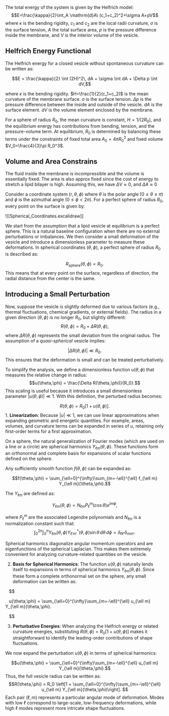 The total energy of the system is given by the Helfrich model:
$$E=\frac{\kappa}{2}\int_A \mathrm{d}A\ (c_1+c_2)^2+\sigma A+pV$$
where $\kappa$ is the bending rigidity, $c_1$ and $c_2$ are the local radii curvature, $\sigma$ is the surface tension, $A$ the total surface area, $p$ is the pressure difference inside the membrane, and $V$ is the interior volume of the vesicle. 


## Helfrich Energy Functional

The Helfrich energy  for a closed vesicle without spontaneous curvature can be written as:

$$E = \frac{\kappa}{2} \int (2H)^2\, dA + \sigma \int dA + \Delta p \int dV,$$

where
   $\kappa$ is the bending rigidity.
   $H=\frac{1}{2}(c_1+c_2)$ is the mean curvature of the membrane surface.
   $\sigma$ is the surface tension.
   $\Delta p$ is the pressure difference between the inside and outside of the vesicle. 
   $dA$ is the surface element.
   $dV$ is the volume element enclosed by the membrane. 

For a sphere of radius $R_0$, the mean curvature is constant, $H = 1/(2R_0)$, and the equilibrium energy has contributions from bending, tension, and the pressure-volume term. At equilibrium, $R_0$ is determined by balancing these terms under the constraints of fixed total area $A_0=4\pi R_0^2$ and fixed volume $V_0=\frac{4}{3}\pi R_0^3$.

## Volume and Area Constrains

 The fluid inside the membrane is incompressible and the volume is essentially fixed. 
 The area is also approx fixed since the cost of energy to stretch a lipid bilayer is high. 
 Assuming this, we have $\Delta V \approx 0$, and $\Delta A \approx 0$

Consider a coordinate system $(r,\theta,\phi)$ where $\theta$ is the polar angle ($0 \leq \theta \leq \pi$) and $\phi$ is the azimuthal angle ($0 \leq \phi < 2\pi$). For a perfect sphere of radius $R_0$, every point on the surface is given by:

![[Spherical_Coordinates.excalidraw]]



We start from the assumption that a lipid vesicle at equilibrium is a perfect sphere. This is a natural baseline configuration when there are no external perturbations or imbalances. We then consider a small deformation of the vesicle and introduce a dimensionless parameter to measure these deformations.
In spherical coordinates $(\theta,\phi)$, a perfect sphere of radius $R_0$ is described as:

$$R_{\text{sphere}}(\theta,\phi) = R_0.$$
This means that at every point on the surface, regardless of direction, the radial distance from the center is the same.
## Introducing a Small Perturbation

Now, suppose the vesicle is slightly deformed due to various factors (e.g., thermal fluctuations, chemical gradients, or external fields). The radius in a given direction $(\theta,\phi)$ is no longer $R_0$, but slightly different:
$$R(\theta,\phi) = R_0 + \Delta R(\theta,\phi),$$
where $\Delta R(\theta,\phi)$ represents the small deviation from the original radius. The assumption of a *quasi-spherical* vesicle implies:

$$|\Delta R(\theta,\phi)| \ll R_0.$$
This ensures that the deformation is small and can be treated perturbatively.

To simplify the analysis, we define a dimensionless function $u(\theta,\phi)$ that measures the relative change in radius:
$$u(\theta,\phi) = \frac{\Delta R(\theta,\phi)}{R_0}.$$
This scaling is useful because it introduces a small dimensionless parameter $|u(\theta,\phi)| \ll 1$. With this definition, the perturbed radius becomes:

$$R(\theta,\phi) = R_0[1 + u(\theta,\phi)].$$1. **Linearization**: Because $|u|\ll 1$, we can use linear approximations when expanding geometric and energetic quantities. For example, areas, volumes, and curvature terms can be expanded in series of $u$, retaining only first-order terms for a first approximation.

On a sphere, the natural generalization of Fourier modes (which are used on a line or a circle) are spherical harmonics $Y_{\ell m}(\theta,\phi)$. These functions form an orthonormal and complete basis for expansions of scalar functions defined on the sphere.

Any sufficiently smooth function $f(\theta,\phi)$ can be expanded as:

$$f(\theta,\phi) = \sum_{\ell=0}^{\infty}\sum_{m=-\ell}^{\ell} f_{\ell m} Y_{\ell m}(\theta,\phi).$$


The $Y_{\ell m}$ are defined as:

$$Y_{\ell m}(\theta,\phi) = N_{\ell m} P_{\ell}^{m}(\cos\theta)e^{i m \phi},$$

where $P_{\ell}^{m}$ are the associated Legendre polynomials and $N_{\ell m}$ is a normalization constant such that:
$$
\int_0^{2\pi}\int_0^{\pi} Y_{\ell m}(\theta,\phi) Y_{\ell' m'}^*(\theta,\phi)\sin\theta\,d\theta\,d\phi = \delta_{\ell\ell'} \delta_{mm'}.$$

Spherical harmonics diagonalize angular momentum operators and are eigenfunctions of the spherical Laplacian. This makes them extremely convenient for analyzing curvature-related quantities on the vesicle.


2. **Basis for Spherical Harmonics**: The function $u(\theta,\phi)$ naturally lends itself to expansions in terms of spherical harmonics $Y_{\ell m}(\theta,\phi)$. Since these form a complete orthonormal set on the sphere, any small deformation can be written as:

   $$

   u(\theta,\phi) = \sum_{\ell=0}^{\infty}\sum_{m=-\ell}^{\ell} u_{\ell m} Y_{\ell m}(\theta,\phi).

   $$

3. **Perturbative Energies**: When analyzing the Helfrich energy or related curvature energies, substituting $R(\theta,\phi) = R_0[1 + u(\theta,\phi)]$ makes it straightforward to identify the leading-order contributions of shape fluctuations.


We now expand the perturbation $u(\theta,\phi)$ in terms of spherical harmonics:

$$u(\theta,\phi) = \sum_{\ell=0}^{\infty}\sum_{m=-\ell}^{\ell} u_{\ell m} Y_{\ell m}(\theta,\phi).$$
Thus, the full vesicle radius can be written as:
$$R(\theta,\phi) = R_0 \left[1 + \sum_{\ell=0}^{\infty}\sum_{m=-\ell}^{\ell} u_{\ell m} Y_{\ell m}(\theta,\phi)\right].
$$
Each pair $(\ell,m)$ represents a particular angular mode of deformation. Modes with low $\ell$ correspond to large-scale, low-frequency deformations, while high $\ell$ modes represent more intricate shape fluctuations.
